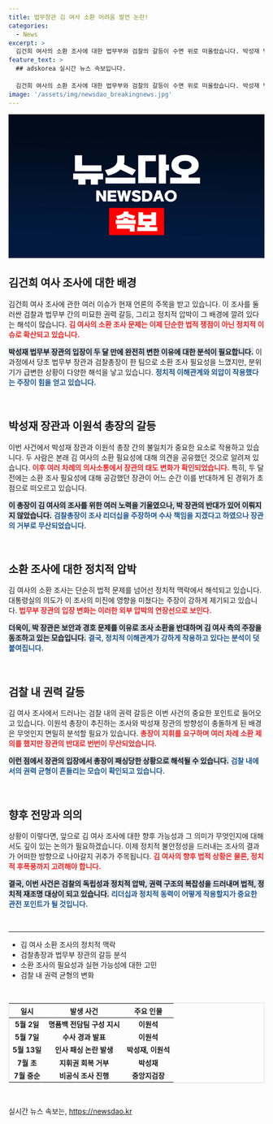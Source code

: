 ```yaml
---
title: 법무장관 김 여사 소환 어려움 발언 논란!
categories:
  - News
excerpt: >
  김건희 여사의 소환 조사에 대한 법무부와 검찰의 갈등이 수면 위로 떠올랐습니다. 박성재 법무부 장관이 검찰총장에게 소환 불가를 통보하며 검찰 패싱 논란이 심화되고 있습니다. 배경에 있는 의도와 힘겨루기가 궁금증을 자아냅니다.
feature_text: >
  ## adskorea 실시간 뉴스 속보입니다.

  김건희 여사의 소환 조사에 대한 법무부와 검찰의 갈등이 수면 위로 떠올랐습니다. 박성재 법무부 장관이 검찰총장에게 소환 불가를 통보하며 검찰 패싱 논란이 심화되고 있습니다. 배경에 있는 의도와 힘겨루기가 궁금증을 자아냅니다.
image: '/assets/img/newsdao_breakingnews.jpg'
---
```


<p><img src="/assets/img/newsdao_breakingnews.jpg" alt="adskorea 속보" /></p>

<h2 data-ke-size="size26">김건희 여사 조사에 대한 배경</h2>

<p data-ke-size="size16">김건희 여사 조사에 관한 여러 이슈가 현재 언론의 주목을 받고 있습니다. 이 조사를 둘러싼 검찰과 법무부 간의 미묘한 권력 갈등, 그리고 정치적 압박이 그 배경에 깔려 있다는 해석이 많습니다. <b><span style="color: #ee2323;">김 여사의 소환 조사 문제는 이제 단순한 법적 쟁점이 아닌 정치적 이슈로 확산되고 있습니다.</span></b> 

<b><span style="background-color: #21538527;">박성재 법무부 장관의 입장이 두 달 만에 완전히 변한 이유에 대한 분석이 필요합니다.</span></b> 이 과정에서 당초 법무부 장관과 검찰총장이 한 팀으로 소환 조사 필요성을 느꼈지만, 분위기가 급변한 상황이 다양한 해석을 낳고 있습니다. <b><span style="color: #1a5490;">정치적 이해관계와 외압이 작용했다는 주장이 힘을 얻고 있습니다.</span></b></p>

<p data-ke-size="size16">&nbsp;</p>

<h2 data-ke-size="size26">박성재 장관과 이원석 총장의 갈등</h2>

<p data-ke-size="size16">이번 사건에서 박성재 장관과 이원석 총장 간의 불일치가 중요한 요소로 작용하고 있습니다. 두 사람은 본래 김 여사의 소환 필요성에 대해 의견을 공유했던 것으로 알려져 있습니다. <b><span style="color: #ee2323;">이후 여러 차례의 의사소통에서 장관의 태도 변화가 확인되었습니다.</span></b> 특히, 두 달 전에는 소환 조사 필요성에 대해 공감했던 장관이 어느 순간 이를 반대하게 된 경위가 초점으로 떠오르고 있습니다. 

<b><span style="background-color: #21538527;">이 총장이 김 여사의 조사를 위한 여러 노력을 기울였으나, 박 장관의 반대가 있어 이뤄지지 않았습니다.</span></b> <b><span style="color: #1a5490;">검찰총장이 조사 리더십을 주장하며 수사 책임을 지겠다고 하였으나 장관의 거부로 무산되었습니다.</span></b></p>

<p data-ke-size="size16">&nbsp;</p>

<h2 data-ke-size="size26">소환 조사에 대한 정치적 압박</h2>

<p data-ke-size="size16">김 여사의 소환 조사는 단순히 법적 문제를 넘어선 정치적 맥락에서 해석되고 있습니다. 대통령실의 의도가 이 조사의 미진에 영향을 미쳤다는 주장이 강하게 제기되고 있습니다. <b><span style="color: #ee2323;">법무부 장관의 입장 변화는 이러한 외부 압박의 연장선으로 보인다.</span></b> 

<b><span style="background-color: #21538527;">더욱이, 박 장관은 보안과 경호 문제를 이유로 조사 소환을 반대하며 김 여사 측의 주장을 동조하고 있는 모습입니다.</span></b> <b><span style="color: #1a5490;">결국, 정치적 이해관계가 강하게 작용하고 있다는 분석이 덧붙여집니다.</span></b></p>

<p data-ke-size="size16">&nbsp;</p>

<h2 data-ke-size="size26">검찰 내 권력 갈등</h2>

<p data-ke-size="size16">김 여사 조사에서 드러나는 검찰 내의 권력 갈등은 이번 사건의 중요한 포인트로 들어오고 있습니다. 이원석 총장이 추진하는 조사와 박성재 장관의 방향성이 충돌하게 된 배경은 무엇인지 면밀히 분석할 필요가 있습니다. <b><span style="color: #ee2323;">총장이 지휘를 요구하며 여러 차례 소환 제의를 했지만 장관의 반대로 번번이 무산되었습니다.</span></b> 

<b><span style="background-color: #21538527;">이런 점에서 장관의 입장에서 총장이 패싱당한 상황으로 해석될 수 있습니다.</span></b> <b><span style="color: #1a5490;">검찰 내에서의 권력 균형이 흔들리는 모습이 확인되고 있습니다.</span></b></p>

<p data-ke-size="size16">&nbsp;</p>

<h2 data-ke-size="size26">향후 전망과 의의</h2>

<p data-ke-size="size16">상황이 이렇다면, 앞으로 김 여사 조사에 대한 향후 가능성과 그 의미가 무엇인지에 대해서도 깊이 있는 논의가 필요하겠습니다. 이제 정치적 불안정성을 드러내는 조사의 결과가 어떠한 방향으로 나아갈지 귀추가 주목됩니다. <b><span style="color: #ee2323;">김 여사의 향후 법적 상황은 물론, 정치적 후폭풍까지 고려해야 합니다.</span></b> 

<b><span style="background-color: #21538527;">결국, 이번 사건은 검찰의 독립성과 정치적 압박, 권력 구조의 복잡성을 드러내며 법적, 정치적 재조명 대상이 되고 있습니다.</span></b> <b><span style="color: #1a5490;">리더십과 정치적 동력이 어떻게 작용할지가 중요한 관전 포인트가 될 것입니다.</span></b></p>

<p data-ke-size="size16">&nbsp;</p>

<hr />

<ul>
  <li>김 여사 소환 조사의 정치적 맥락</li>
  <li>검찰총장과 법무부 장관의 갈등 분석</li>
  <li>소환 조사의 필요성과 실현 가능성에 대한 고민</li>
  <li>검찰 내 권력 균형의 변화</li>
</ul>

<p data-ke-size="size16">&nbsp;</p>

<table style="border-collapse: collapse; border: 1px solid #ddd; width: 100%;">
  <thead>
    <tr>
      <th style="text-align: center;"><b>일시</b></th>
      <th style="text-align: center;"><b>발생 사건</b></th>
      <th style="text-align: center;"><b>주요 인물</b></th>
    </tr>
  </thead>
  <tbody>
    <tr>
      <td style="text-align: center; height: 17px;"><b>5월 2일</b></td>
      <td style="text-align: center; height: 17px;"><b>명품백 전담팀 구성 지시</b></td>
      <td style="text-align: center; height: 17px;"><b>이원석</b></td>
    </tr>
    <tr>
      <td style="text-align: center; height: 17px;"><b>5월 7일</b></td>
      <td style="text-align: center; height: 17px;"><b>수사 경과 발표</b></td>
      <td style="text-align: center; height: 17px;"><b>이원석</b></td>
    </tr>
    <tr>
      <td style="text-align: center; height: 17px;"><b>5월 13일</b></td>
      <td style="text-align: center; height: 17px;"><b>인사 패싱 논란 발생</b></td>
      <td style="text-align: center; height: 17px;"><b>박성재, 이원석</b></td>
    </tr>
    <tr>
      <td style="text-align: center; height: 17px;"><b>7월 초</b></td>
      <td style="text-align: center; height: 17px;"><b>지휘권 회복 거부</b></td>
      <td style="text-align: center; height: 17px;"><b>박성재</b></td>
    </tr>
    <tr>
      <td style="text-align: center; height: 17px;"><b>7월 중순</b></td>
      <td style="text-align: center; height: 17px;"><b>비공식 조사 진행</b></td>
      <td style="text-align: center; height: 17px;"><b>중앙지검장</b></td>
    </tr>
  </tbody>
</table>

<p data-ke-size="size16">&nbsp;</p>
실시간 뉴스 속보는, <a href="https://newsdao.kr" rel="dofollow">https://newsdao.kr</a>


